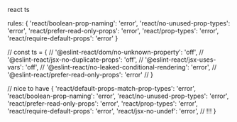 react ts

rules: {
  'react/boolean-prop-naming': 'error',
  'react/no-unused-prop-types': 'error',
  'react/prefer-read-only-props': 'error',
  'react/prop-types': 'error',
  'react/require-default-props': 'error'
}

// const ts = {
//   '@eslint-react/dom/no-unknown-property': 'off',
//   '@eslint-react/jsx-no-duplicate-props': 'off',
//   '@eslint-react/jsx-uses-vars': 'off',
//   '@eslint-react/no-leaked-conditional-rendering': 'error',
//   '@eslint-react/prefer-read-only-props': 'error'
// }

// nice to have
{
  'react/default-props-match-prop-types': 'error',
  'react/boolean-prop-naming': 'error',
  'react/no-unused-prop-types': 'error',
  'react/prefer-read-only-props': 'error',
  'react/prop-types': 'error',
  'react/require-default-props': 'error',
  'react/jsx-no-undef': 'error', // !!!
}